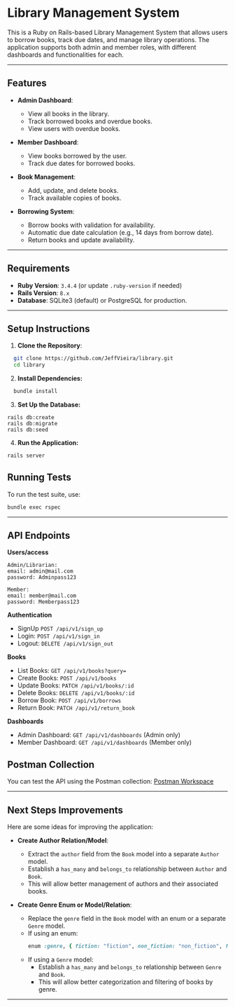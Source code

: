 # Library Management System

This is a Ruby on Rails-based Library Management System that allows users to borrow books, track due dates, and manage library operations. The application supports both admin and member roles, with different dashboards and functionalities for each.

---

## Features

- **Admin Dashboard**:
  - View all books in the library.
  - Track borrowed books and overdue books.
  - View users with overdue books.

- **Member Dashboard**:
  - View books borrowed by the user.
  - Track due dates for borrowed books.

- **Book Management**:
  - Add, update, and delete books.
  - Track available copies of books.

- **Borrowing System**:
  - Borrow books with validation for availability.
  - Automatic due date calculation (e.g., 14 days from borrow date).
  - Return books and update availability.

---

## Requirements

- **Ruby Version**: `3.4.4` (or update `.ruby-version` if needed)
- **Rails Version**: `8.x`
- **Database**: SQLite3 (default) or PostgreSQL for production.

---

## Setup Instructions

1. **Clone the Repository**:
```bash
  git clone https://github.com/JeffVieira/library.git
  cd library
```

2. **Install Dependencies:**
```bash
  bundle install
```

3. **Set Up the Database:**
```
rails db:create
rails db:migrate
rails db:seed
```

4. **Run the Application:**
```bash
rails server
```

## Running Tests

To run the test suite, use:
```bash
bundle exec rspec
```

---

## API Endpoints

**Users/access**
```
Admin/Librarian:
email: admin@mail.com
password: Adminpass123

Member:
email: member@mail.com
password: Memberpass123
```

**Authentication**
  - SignUp `POST /api/v1/sign_up`
  - Login: `POST /api/v1/sign_in`
  - Logout: `DELETE /api/v1/sign_out`

**Books**
  - List Books: `GET /api/v1/books?query=`
  - Create Books: `POST /api/v1/books`
  - Update Books: `PATCH /api/v1/books/:id`
  - Delete Books: `DELETE /api/v1/books/:id`
  - Borrow Book: `POST /api/v1/borrows`
  - Return Book: `PATCH /api/v1/return_book`

**Dashboards**
  - Admin Dashboard: `GET /api/v1/dashboards` (Admin only)
  - Member Dashboard: `GET /api/v1/dashboards` (Member only)

## Postman Collection

You can test the API using the Postman collection:
[Postman Workspace](https://app.getpostman.com/join-team?invite_code=77b2e89aa65717344362b76bb01184b62de3f1a5fc10042936dee565ea59ed6d&target_code=cb48665bc2ab8eded69f310d259fca24)

---

## Next Steps Improvements

Here are some ideas for improving the application:

- **Create Author Relation/Model**:
  - Extract the `author` field from the `Book` model into a separate `Author` model.
  - Establish a `has_many` and `belongs_to` relationship between `Author` and `Book`.
  - This will allow better management of authors and their associated books.

- **Create Genre Enum or Model/Relation**:
  - Replace the `genre` field in the `Book` model with an enum or a separate `Genre` model.
  - If using an enum:
    ```ruby
    enum :genre, { fiction: "fiction", non_fiction: "non_fiction", fantasy: "fantasy", mystery: "mystery" }, suffix: true
    ```
  - If using a `Genre` model:
    - Establish a `has_many` and `belongs_to` relationship between `Genre` and `Book`.
    - This will allow better categorization and filtering of books by genre.

---
